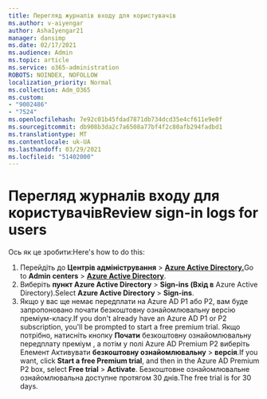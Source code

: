 ```yaml
---
title: Перегляд журналів входу для користувачів
ms.author: v-aiyengar
author: AshaIyengar21
manager: dansimp
ms.date: 02/17/2021
ms.audience: Admin
ms.topic: article
ms.service: o365-administration
ROBOTS: NOINDEX, NOFOLLOW
localization_priority: Normal
ms.collection: Adm_O365
ms.custom:
- "9002486"
- "7524"
ms.openlocfilehash: 7e92c01b45fdad7871db734dcd35e4cf611e9e0f
ms.sourcegitcommit: db908b3da2c7a6508a77bf4f2c80afb294fadbd1
ms.translationtype: MT
ms.contentlocale: uk-UA
ms.lasthandoff: 03/29/2021
ms.locfileid: "51402000"
---
```

# <a name="review-sign-in-logs-for-users"></a><span data-ttu-id="d4f06-102">Перегляд журналів входу для користувачів</span><span class="sxs-lookup"><span data-stu-id="d4f06-102">Review sign-in logs for users</span></span>

<span data-ttu-id="d4f06-103">Ось як це зробити:</span><span class="sxs-lookup"><span data-stu-id="d4f06-103">Here's how to do this:</span></span>

1. <span data-ttu-id="d4f06-104">Перейдіть до **Центрів адміністрування**  >  **[Azure Active Directory.](https://go.microsoft.com/fwlink/p/?linkid=2067268)**</span><span class="sxs-lookup"><span data-stu-id="d4f06-104">Go to **Admin centers** > **[Azure Active Directory](https://go.microsoft.com/fwlink/p/?linkid=2067268)**.</span></span>
1. <span data-ttu-id="d4f06-105">Виберіть **пункт Azure Active Directory**  >  **Sign-ins (Вхід в** Azure Active Directory).</span><span class="sxs-lookup"><span data-stu-id="d4f06-105">Select **Azure Active Directory** > **Sign-ins**.</span></span>
1. <span data-ttu-id="d4f06-106">Якщо у вас ще немає передплати на Azure AD P1 або P2, вам буде запропоновано почати безкоштовну ознайомлювальну версію преміум-класу.</span><span class="sxs-lookup"><span data-stu-id="d4f06-106">If you don't already have an Azure AD P1 or P2 subscription, you'll be prompted to start a free premium trial.</span></span> <span data-ttu-id="d4f06-107">Якщо потрібно, натисніть кнопку **Почати** безкоштовну ознайомлювальну передплату преміум , а потім у полі Azure AD Premium P2 виберіть Елемент Активувати **безкоштовну ознайомлювальну**  >  **версія**.</span><span class="sxs-lookup"><span data-stu-id="d4f06-107">If you want, click **Start a free Premium trial**, and then in the Azure AD Premium P2 box, select **Free trial** > **Activate**.</span></span> <span data-ttu-id="d4f06-108">Безкоштовне ознайомлювальне ознайомлювальна доступне протягом 30 днів.</span><span class="sxs-lookup"><span data-stu-id="d4f06-108">The free trial is for 30 days.</span></span>